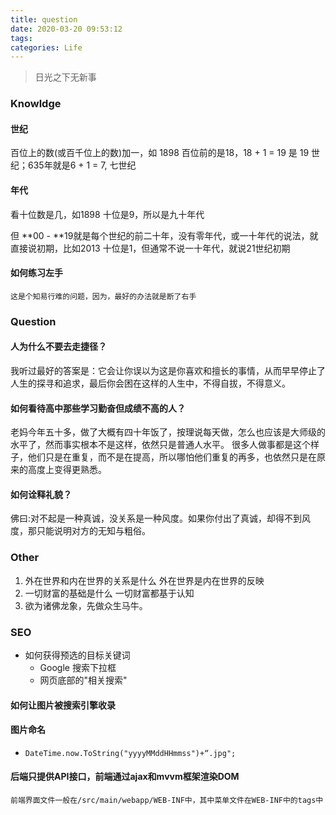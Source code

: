 ```yaml
---
title: question
date: 2020-03-20 09:53:12
tags: 
categories: Life
---
```


> 日光之下无新事

<!-- more -->
### Knowldge

#### 世纪
百位上的数(或百千位上的数)加一，如 1898 百位前的是18，18 + 1 = 19 是 19 世纪；635年就是6 + 1 = 7, 七世纪

#### 年代
看十位数是几，如1898 十位是9，所以是九十年代

但 **00 - **19就是每个世纪的前二十年，没有零年代，或一十年代的说法，就直接说初期，比如2013 十位是1，但通常不说一十年代，就说21世纪初期

#### 如何练习左手
    这是个知易行难的问题，因为，最好的办法就是断了右手

### Question

#### 人为什么不要去走捷径？
我听过最好的答案是：它会让你误以为这是你喜欢和擅长的事情，从而早早停止了人生的探寻和追求，最后你会困在这样的人生中，不得自拔，不得意义。

#### 如何看待高中那些学习勤奋但成绩不高的人？
老妈今年五十多，做了大概有四十年饭了，按理说每天做，怎么也应该是大师级的水平了，然而事实根本不是这样，依然只是普通人水平。
很多人做事都是这个样子，他们只是在重复，而不是在提高，所以哪怕他们重复的再多，也依然只是在原来的高度上变得更熟悉。

#### 如何诠释礼貌？  
佛曰:对不起是一种真诚，没关系是一种风度。如果你付出了真诚，却得不到风度，那只能说明对方的无知与粗俗。


### Other
1. 外在世界和内在世界的关系是什么
    外在世界是内在世界的反映
2. 一切财富的基础是什么
    一切财富都基于认知
3. 欲为诸佛龙象，先做众生马牛。


### SEO
* 如何获得预选的目标关键词
    * Google 搜索下拉框
    * 网页底部的"相关搜索"

#### 如何让图片被搜索引擎收录

#### 图片命名
* `DateTime.now.ToString("yyyyMMddHHmmss")+“.jpg";`

#### 后端只提供API接口，前端通过ajax和mvvm框架渲染DOM
    前端界面文件一般在/src/main/webapp/WEB-INF中，其中菜单文件在WEB-INF中的tags中

